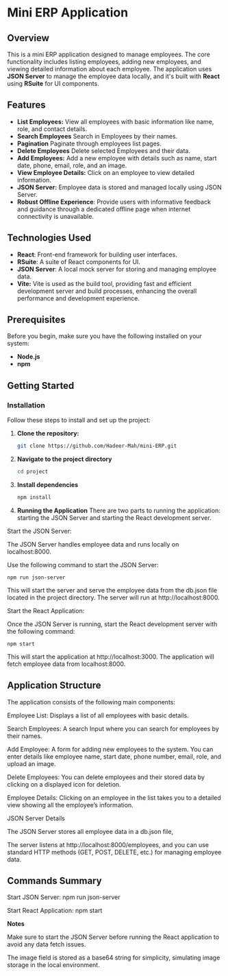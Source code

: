 # Mini ERP Application

## Overview

This is a mini ERP application designed to manage employees. The core functionality includes listing employees, adding new employees, and viewing detailed information about each employee. The application uses **JSON Server** to manage the employee data locally, and it's built with **React** using **RSuite** for UI components.

## Features

- **List Employees:** View all employees with basic information like name, role, and contact details.
- **Search Employees** Search in Employees by their names.
- **Pagination** Paginate through employees list pages.
- **Delete Employees** Delete selected Employees and their data.
- **Add Employees:** Add a new employee with details such as name, start date, phone, email, role, and an image.
- **View Employee Details:** Click on an employee to view detailed information.
- **JSON Server:** Employee data is stored and managed locally using JSON Server.
- **Robust Offline Experience**: Provide users with informative feedback and guidance through a dedicated offline page when internet connectivity is unavailable.

## Technologies Used

- **React**: Front-end framework for building user interfaces.
- **RSuite**: A suite of React components for UI.
- **JSON Server**: A local mock server for storing and managing employee data.
- **Vite:** Vite is used as the build tool, providing fast and efficient development server and build processes, enhancing the overall performance and development experience.

## Prerequisites

Before you begin, make sure you have the following installed on your system:

- **Node.js**
- **npm** 

## Getting Started

### Installation

Follow these steps to install and set up the project:

1. **Clone the repository:**

   ```bash
   git clone https://github.com/Hadeer-Mah/mini-ERP.git

2. **Navigate to the project directory**
 
   ```bash
   cd project

3. **Install dependencies**  

   ```bash
   npm install


4. **Running the Application**
There are two parts to running the application: starting the JSON Server and starting the React development server.

Start the JSON Server:

The JSON Server handles employee data and runs locally on localhost:8000.

Use the following command to start the JSON Server:

    npm run json-server

    
This will start the server and serve the employee data from the db.json file located in the project directory. The server will run at http://localhost:8000.

Start the React Application:

Once the JSON Server is running, start the React development server with the following command:

   ```
   npm start
   ```

This will start the application at http://localhost:3000. The application will fetch employee data from localhost:8000.


## Application Structure
The application consists of the following main components:

Employee List: Displays a list of all employees with basic details.


Search Employees: A search Input where you can search for employees by their names.


Add Employee: A form for adding new employees to the system. You can enter details like employee name, start date, phone number, email, role, and upload an image.


Delete Employees: You can delete employees and their stored data by clicking on a displayed icon for deletion.


Employee Details: Clicking on an employee in the list takes you to a detailed view showing all the employee’s information.


JSON Server Details


The JSON Server stores all employee data in a db.json file,

The server listens at http://localhost:8000/employees, and you can use standard HTTP methods (GET, POST, DELETE, etc.) for managing employee data.

## Commands Summary


Start JSON Server: npm run json-server


Start React Application: npm start

**Notes**


Make sure to start the JSON Server before running the React application to avoid any data fetch issues.


The image field is stored as a base64 string for simplicity, simulating image storage in the local environment.
